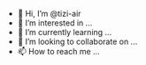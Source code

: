 - 👋 Hi, I’m @tizi-air
- 👀 I’m interested in ...
- 🌱 I’m currently learning ...
- 💞️ I’m looking to collaborate on ...
- 📫 How to reach me ...

<!---
tizi-air/tizi-air is a ✨ special ✨ repository because its `README.md` (this file) appears on your GitHub profile.
You can click the Preview link to take a look at your changes.
--->
